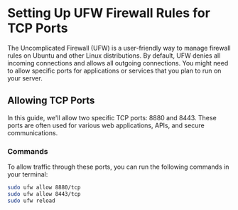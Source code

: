 # Setting Up UFW Firewall Rules for TCP Ports

The Uncomplicated Firewall (UFW) is a user-friendly way to manage firewall rules on Ubuntu and other Linux distributions. By default, UFW denies all incoming connections and allows all outgoing connections. You might need to allow specific ports for applications or services that you plan to run on your server.

## Allowing TCP Ports

In this guide, we'll allow two specific TCP ports: 8880 and 8443. These ports are often used for various web applications, APIs, and secure communications.

### Commands

To allow traffic through these ports, you can run the following commands in your terminal:

```bash
sudo ufw allow 8880/tcp
sudo ufw allow 8443/tcp
sudo ufw reload
```
